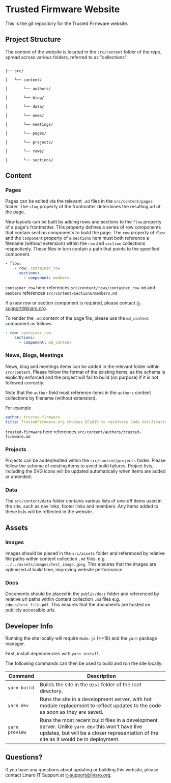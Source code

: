# Trusted Firmware Website

This is the git repository for the Trusted Firmware website.

## Project Structure

The content of the website is located in the `src/content` folder of the repo, spread across various folders, referred to as "collections".

```text

├── src/

│   └── content/

│       └── authors/

│       └── blog/

│       └── data/

│       └── news/

│       └── meetings/

│       └── pages/

│       └── projects/

│       └── rows/

│       └── sections/

```

## Content

### Pages

Pages can be edited via the relevant `.md` files in the `src/content/pages` folder. The `slug` property of the frontmatter determines the resulting url of the page.

New layouts can be built by adding rows and sections to the `flow` property of a page's frontmatter. This property defines a series of row components that contain section components to build the page. The `row` property of `flow` and the `component` property of a `sections` item must both reference a filename (without extension) within the `row` and `section` collections respectively. These files in turn contain a path that points to the specified component.

```yaml
- flow:
    - row: container_row
      sections:
        - component: members
```

`container_row` here references `src/content/rows/container_row.md` and `members` references `src/content/sections/members.md`

If a new row or section component is required, please contact [it-support@linaro.org](mailto:it-support@linaro.org).

To render the `.md` content of the page file, please use the `md_content` component as follows.

```yaml
- row: container_row
    sections:
      - component: md_content
```

### News, Blogs, Meetings

News, blog and meetings items can be added in the relevant folder within `src/content`. Please follow the format of the existing items, as the schema is explicitly enforced and the project will fail to build (on purpose) if it is not followed correctly.

Note that the `author` field must reference items in the `authors` content collections by filename (without extension).

For example

```yaml
author: trusted-firmware
title: TrustedFirmware.org chooses ECLAIR to reinforce Code Verification and Safety
```

`trusted-firmware` here references `src/content/authors/trusted-firmware.md`

### Projects

Projects can be added/edited within the `src/content/projects` folder. Please follow the schema of existing items to avoid build failures. Project lists, including the SVG icons will be updated automatically when items are added or amended.

### Data

The `src/content/data` folder contains various lists of one-off items used in the site, such as nav links, footer links and members. Any items added to these lists will be reflected in the website.

## Assets

### Images

Images should be placed in the `src/assets` folder and referenced by relative file paths within content collection `.md` files. e.g. `../../assets/images/test_image.jpeg`. This ensures that the images are optimized at build time, improving website performance.

### Docs

Documents should be placed in the `public/docs` folder and referenced by relative url paths within content collection `.md` files e.g. `/docs/test_file.pdf`. This ensures that the documents are hosted on publicly accessible urls.

## Developer Info

Running the site locally will require `Node.js` (>=18) and the `yarn` package manager.

First, install dependencies with `yarn install`.

The following commands can then be used to build and run the site locally:

| Command        | Description                                                                                                                                                                             |
| -------------- | --------------------------------------------------------------------------------------------------------------------------------------------------------------------------------------- |
| `yarn build`   | Builds the site in the `dist` folder of the root directory.                                                                                                                             |
| `yarn dev`     | Runs the site in a development server, with hot module replacement to reflect updates to the code as soon as they are saved.                                                            |
| `yarn preview` | Runs the most recent build files in a development server. Unlike `yarn dev` this won't have live updates, but will be a closer representation of the site as it would be in deployment. |

## Questions?

If you have any questions about updating or building this website, please contact Linaro IT Support at [it-support@linaro.org](mailto:it-support@linaro.org).
